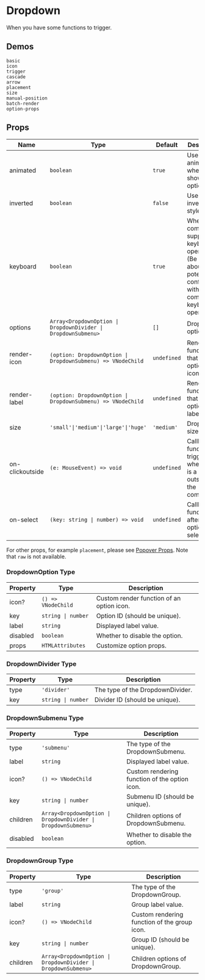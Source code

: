 # Dropdown

When you have some functions to trigger.

## Demos

```demo
basic
icon
trigger
cascade
arrow
placement
size
manual-position
batch-render
option-props
```

## Props

| Name | Type | Default | Description |
| --- | --- | --- | --- |
| animated | `boolean` | `true` | Use an animation when showing options. |
| inverted | `boolean` | `false` | Use the inverted style. |
| keyboard | `boolean` | `true` | Whether the component supports keyboard operation. (Be careful about the potential conflicts with other components keyboard operations) |
| options | `Array<DropdownOption \| DropdownDivider \| DropdownSubmenu>` | `[]` | Dropdown options. |
| render-icon | `(option: DropdownOption \| DropdownSubmenu) => VNodeChild` | `undefined` | Render function that renders option icons. |
| render-label | `(option: DropdownOption \| DropdownSubmenu) => VNodeChild` | `undefined` | Render function that renders option labels. |
| size | `'small'\|'medium'\|'large'\|'huge'` | `'medium'` | Dropdown size. |
| on-clickoutside | `(e: MouseEvent) => void` | `undefined` | Callback function triggered when there is a click outside of the component. |
| on-select | `(key: string \| number) => void` | `undefined` | Callback function for after an option is selected. |

For other props, for example `placement`, please see [Popover Props](popover#Props). Note that `raw` is not available.

### DropdownOption Type

| Property | Type               | Description                               |
| -------- | ------------------ | ----------------------------------------- |
| icon?    | `() => VNodeChild` | Custom render function of an option icon. |
| key      | `string \| number` | Option ID (should be unique).             |
| label    | `string`           | Displayed label value.                    |
| disabled | `boolean`          | Whether to disable the option.            |
| props    | `HTMLAttributes`   | Customize option props.                   |

### DropdownDivider Type

| Property | Type               | Description                      |
| -------- | ------------------ | -------------------------------- |
| type     | `'divider'`        | The type of the DropdownDivider. |
| key      | `string \| number` | Divider ID (should be unique).   |

### DropdownSubmenu Type

| Property | Type | Description |
| --- | --- | --- |
| type | `'submenu'` | The type of the DropdownSubmenu. |
| label | `string` | Displayed label value. |
| icon? | `() => VNodeChild` | Custom rendering function of the option icon. |
| key | `string \| number` | Submenu ID (should be unique). |
| children | `Array<DropdownOption \| DropdownDivider \| DropdownSubmenu>` | Children options of DropdownSubmenu. |
| disabled | `boolean` | Whether to disable the option. |

### DropdownGroup Type

| Property | Type | Description |
| --- | --- | --- |
| type | `'group'` | The type of the DropdownGroup. |
| label | `string` | Group label value. |
| icon? | `() => VNodeChild` | Custom rendering function of the group icon. |
| key | `string \| number` | Group ID (should be unique). |
| children | `Array<DropdownOption \| DropdownDivider \| DropdownSubmenu>` | Children options of DropdownGroup. |
